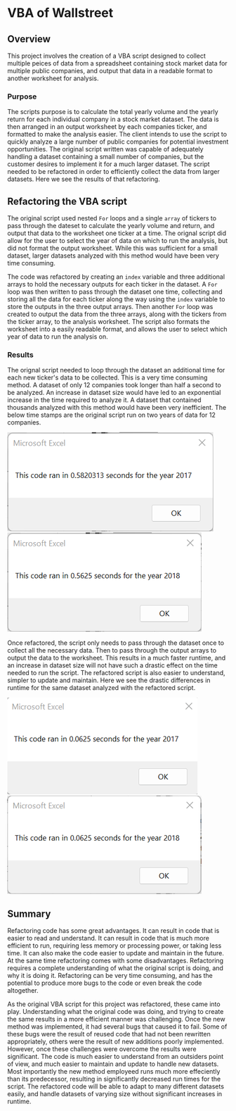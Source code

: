 # VBA of Wallstreet

## Overview
This project involves the creation of a VBA script designed to collect multiple peices of data from a spreadsheet containing stock market data for multiple public companies, and output that data in a readable format to another worksheet for analysis.

### Purpose
The scripts purpose is to calculate the total yearly volume and the yearly return for each individual company in a stock market dataset. The data is then arranged in an output worksheet by each companies ticker, and formatted to make the analysis easier. The client intends to use the script to quickly analyze a large number of public companies for potential investment opportunities. The original script written was capable of adequately handling a dataset containing a small number of companies, but the customer desires to implement it for a much larger dataset. The script needed to be refactored in order to efficiently collect the data from larger datasets. Here we see the results of that refactoring. 



## Refactoring the VBA script
The original script used nested `For` loops and a single `array` of tickers to pass through the dateset to calculate the yearly volume and return, and output that data to the worksheet one ticker at a time. The orignal script did allow for the user to select the year of data on which to run the analysis, but did not format the output worksheet. While this was sufficient for a small dataset, larger datasets analyzed with this method would have been very time consuming. 
    
The code was refactored by creating an `index` variable and three additional arrays to hold the necessary outputs for each ticker in the dataset. A `For` loop was then written to pass through the dataset one time, collecting and storing all the data for each ticker along the way using the `index` variable to store the outputs in the three output arrays. Then another `For` loop was created to output the data from the three arrays, along with the tickers from the ticker array, to the analysis worksheet. The script also formats the worksheet into a easily readable format, and allows the user to select which year of data to run the analysis on.   

### Results
The orignal script needed to loop through the dataset an additional time for each new ticker's data to be collected. This is a very time consuming method. A dataset of only 12 companies took longer than half a second to be analyzed. An increase in dataset size would have led to an exponential increase in the time required to analyze it. A dataset that contained thousands analyzed with this method would have been very inefficient. The below time stamps are the original script run on two years of data for 12 companies. 

![VBA_Challenge_2017_NR](https://github.com/Jforbus/stock-analysis/blob/main/Resources/VBA_Challenge_2017_NR.png)
![VBA_Challenge_2018_NR](https://github.com/Jforbus/stock-analysis/blob/main/Resources/VBA_Challenge_2018_NR.png)

Once refactored, the script only needs to pass through the dataset once to collect all the necessary data. Then to pass through the output arrays to output the data to the worksheet. This results in a much faster runtime, and an increase in dataset size will not have such a drastic effect on the time needed to run the script. The refactored script is also easier to understand, simpler to update and maintain. Here we see the drastic differences in runtime for the same dataset analyzed with the refactored script. 

![VBA_Challenge_2017](https://github.com/Jforbus/stock-analysis/blob/main/Resources/VBA_Challeng_2017.png)
![VBA_Challenge_2018](https://github.com/Jforbus/stock-analysis/blob/main/Resources/VBA_Challenge_2018.png)

## Summary
Refactoring code has some great advantages. It can result in code that is easier to read and understand. It can result in code that is much more efficient to run, requiring less memory or processing power, or taking less time. It can also make the code easier to update and maintain in the future. 
At the same time refactoring comes with some disadvantages. Refactoring requires a complete understanding of what the original script is doing, and why it is doing it. Refactoring can be very time consuming, and has the potential to produce more bugs to the code or even break the code altogether.
    
As the original VBA script for this project was refactored, these came into play. Understanding what the original code was doing, and trying to create the same results in a more efficient manner was challenging. Once the new method was implemented, it had several bugs that caused it to fail. Some of these bugs were the result of reused code that had not been rewritten appropriately, others were the result of new additions poorly implemented. However, once these challenges were overcome the results were significant. The code is much easier to understand from an outsiders point of view, and much easier to maintain and update to handle new datasets. Most importantly the new method employeed runs much more effeciently than its predecessor, resulting in significantly decreased run times for the script. The refactored code will be able to adapt to many different datasets easily, and handle datasets of varying size without significant increases in runtime.  
